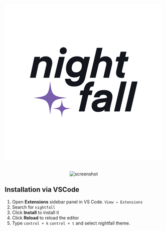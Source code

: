 <div align="center">

![logotype](assets/nightfall.png)
<br>
<br>

![screenshot](images/showcase.png)
</div>

## Installation via VSCode
1. Open **Extensions** sidebar panel in VS Code. `View → Extensions`
2. Search for `nightfall`
3. Click **Install** to install it
4. Click **Reload** to reload the editor
5. Type `control + k` `control + t` and select nightfall theme.




